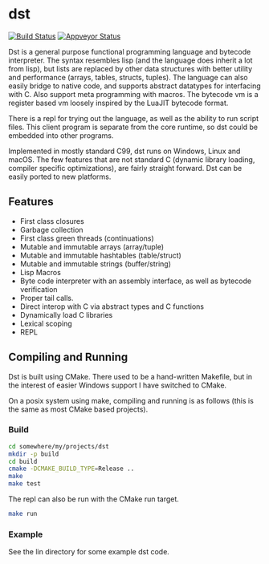 # dst

[![Build Status](https://travis-ci.org/bakpakin/dst.svg?branch=master)](https://travis-ci.org/bakpakin/dst)
[![Appveyor Status](https://ci.appveyor.com/api/projects/status/32r7s2skrgm9ubva?svg=true)](https://ci.appveyor.com/project/bakpakin/dst)

Dst is a general purpose functional programming language and bytecode interpreter. The syntax
resembles lisp (and the language does inherit a lot from lisp), but lists are replaced
by other data structures with better utility and performance (arrays, tables, structs, tuples).
The language can also easily bridge to native code, and supports abstract datatypes
for interfacing with C. Also support meta programming with macros. 
The bytecode vm is a register based vm loosely inspired by the LuaJIT bytecode format. 

There is a repl for trying out the language, as well as the ability
to run script files. This client program is separate from the core runtime, so
dst could be embedded into other programs.

Implemented in mostly standard C99, dst runs on Windows, Linux and macOS.
The few features that are not standard C (dynamic library loading, compiler specific optimizations),
are fairly straight forward. Dst can be easily ported to new platforms.

## Features

* First class closures
* Garbage collection
* First class green threads (continuations)
* Mutable and immutable arrays (array/tuple)
* Mutable and immutable hashtables (table/struct)
* Mutable and immutable strings (buffer/string)
* Lisp Macros
* Byte code interpreter with an assembly interface, as well as bytecode verification
* Proper tail calls.
* Direct interop with C via abstract types and C functions
* Dynamically load C libraries
* Lexical scoping
* REPL

## Compiling and Running

Dst is built using CMake. There used to be a hand-written Makefile, but in the interest of 
easier Windows support I have switched to CMake.

On a posix system using make, compiling and running is as follows (this is the same as 
most CMake based projects).

### Build
```sh
cd somewhere/my/projects/dst
mkdir -p build
cd build
cmake -DCMAKE_BUILD_TYPE=Release ..
make
make test
```

The repl can also be run with the CMake run target.
```sh
make run
```

### Example

See the lin directory for some example dst code.
